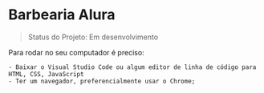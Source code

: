 <h1>Barbearia Alura</h1>

> Status do Projeto: Em desenvolvimento

Para rodar no seu computador é preciso:

```
- Baixar o Visual Studio Code ou algum editor de linha de código para HTML, CSS, JavaScript
- Ter um navegador, preferencialmente usar o Chrome;

```
